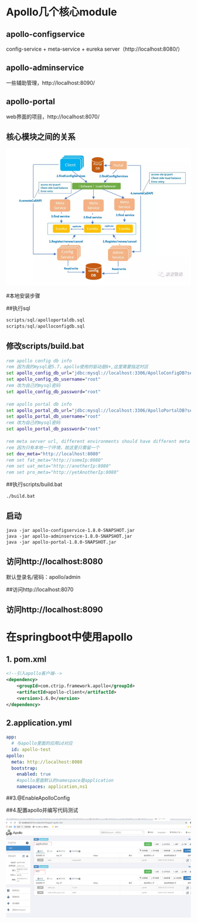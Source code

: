 # Apollo几个核心module

## apollo-configservice

config-service  + meta-service + eureka server（http://localhost:8080/）

## apollo-adminservice

一些辅助管理，http://localhost:8090/

## apollo-portal

web界面的项目，http://localhost:8070/

## 核心模块之间的关系

![image-20201022152316617](image-20201022152316617.png)

#本地安装步骤

##执行sql

```sql
scripts/sql/apolloportaldb.sql
scripts/sql/apolloconfigdb.sql
```

## 修改scripts/build.bat

```bat
rem apollo config db info
rem 因为我的mysql是5.7，apollo使用的驱动是8+,这里需要指定时区
set apollo_config_db_url="jdbc:mysql://localhost:3306/ApolloConfigDB?serverTimezone=UTC&useUnicode=true&characterEncoding=utf-8&useSSL=false"
set apollo_config_db_username="root"
rem 改为自己的mysql密码
set apollo_config_db_password="root"  

rem apollo portal db info
set apollo_portal_db_url="jdbc:mysql://localhost:3306/ApolloPortalDB?serverTimezone=UTC&useUnicode=true&characterEncoding=utf-8&useSSL=false"
set apollo_portal_db_username="root"
rem 改为自己的mysql密码
set apollo_portal_db_password="root"

rem meta server url, different environments should have different meta server addresses
rem 因为只有本地一个环境，故这里只需留一个
set dev_meta="http://localhost:8080"
rem set fat_meta="http://someIp:8080"
rem set uat_meta="http://anotherIp:8080"
rem set pro_meta="http://yetAnotherIp:8080"
```

##执行scripts/build.bat

```shel
./build.bat
```

## 启动

```shell
java -jar apollo-configservice-1.8.0-SNAPSHOT.jar
java -jar apollo-adminservice-1.8.0-SNAPSHOT.jar
java -jar apollo-portal-1.8.0-SNAPSHOT.jar
```

## 访问http://localhost:8080

默认登录名/密码：apollo/admin

##访问http://localhost:8070

## 访问http://localhost:8090

# 在springboot中使用apollo

## 1. pom.xml

```xml
<!--引入apollo客户端-->
<dependency>
    <groupId>com.ctrip.framework.apollo</groupId>
    <artifactId>apollo-client</artifactId>
    <version>1.6.0</version>
</dependency>
```

## 2.application.yml

```yaml
app:
  # 与apollo里面的应用id对应
  id: apollo-test
apollo:
  meta: http://localhost:8080
  bootstrap:
    enabled: true
    #apollo里面默认的namespace是application
    namespaces: application,ns1
```

##3.@EnableApolloConfig

##4.配置apollo并编写代码测试

![image-20201022180620454](image-20201022180620454.png)